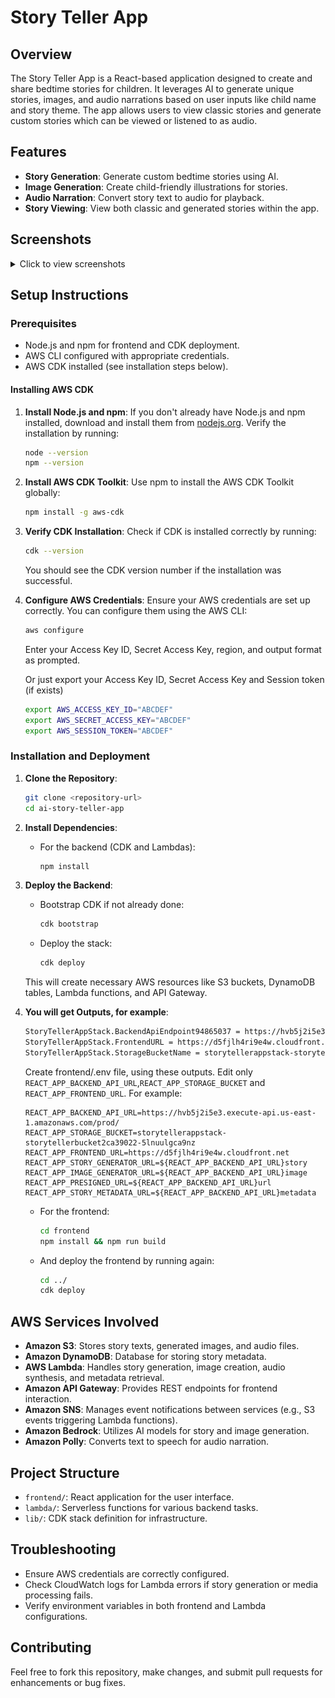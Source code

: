 # Story Teller App

## Overview
The Story Teller App is a React-based application designed to create and share bedtime stories for children. It leverages AI to generate unique stories, images, and audio narrations based on user inputs like child name and story theme. The app allows users to view classic stories and generate custom stories which can be viewed or listened to as audio.

## Features
- **Story Generation**: Generate custom bedtime stories using AI.
- **Image Generation**: Create child-friendly illustrations for stories.
- **Audio Narration**: Convert story text to audio for playback.
- **Story Viewing**: View both classic and generated stories within the app.

## Screenshots
<details>
<summary>Click to view screenshots</summary>

![Main page](img/main.jpg)

![Story page](img/story.jpg)
</details>

## Setup Instructions

### Prerequisites
- Node.js and npm for frontend and CDK deployment.
- AWS CLI configured with appropriate credentials.
- AWS CDK installed (see installation steps below).

#### Installing AWS CDK
1. **Install Node.js and npm**:
   If you don't already have Node.js and npm installed, download and install them from [nodejs.org](https://nodejs.org/).
   Verify the installation by running:
   ```bash
   node --version
   npm --version
   ```
2. **Install AWS CDK Toolkit**:
   Use npm to install the AWS CDK Toolkit globally:
   ```bash
   npm install -g aws-cdk
   ```
3. **Verify CDK Installation**:
   Check if CDK is installed correctly by running:
   ```bash
   cdk --version
   ```
   You should see the CDK version number if the installation was successful.
4. **Configure AWS Credentials**:
   Ensure your AWS credentials are set up correctly. You can configure them using the AWS CLI:
   ```bash
   aws configure
   ```
   Enter your Access Key ID, Secret Access Key, region, and output format as prompted.

   Or just export your Access Key ID, Secret Access Key and Session token (if exists)

      ```bash
   export AWS_ACCESS_KEY_ID="ABCDEF"
   export AWS_SECRET_ACCESS_KEY="ABCDEF"
   export AWS_SESSION_TOKEN="ABCDEF"
   ```
### Installation and Deployment
1. **Clone the Repository**:
   ```bash
   git clone <repository-url>
   cd ai-story-teller-app
   ```
2. **Install Dependencies**:
   - For the backend (CDK and Lambdas):
     ```bash
     npm install
     ```
3. **Deploy the Backend**:
   - Bootstrap CDK if not already done:
     ```bash
     cdk bootstrap
     ```
   - Deploy the stack:
     ```bash
     cdk deploy
     ```
   This will create necessary AWS resources like S3 buckets, DynamoDB tables, Lambda functions, and API Gateway.
4. **You will get Outputs, for example**:

    ```bash
    StoryTellerAppStack.BackendApiEndpoint94865037 = https://hvb5j2i5e3.execute-api.us-east-1.amazonaws.com/prod/
    StoryTellerAppStack.FrontendURL = https://d5fjlh4ri9e4w.cloudfront.net
    StoryTellerAppStack.StorageBucketName = storytellerappstack-storytellerbucket2ca39022-5lnuulgca9nz
    ```
    Create frontend/.env file, using these outputs. Edit only `REACT_APP_BACKEND_API_URL`,`REACT_APP_STORAGE_BUCKET` and `REACT_APP_FRONTEND_URL`. For example:
    ```
    REACT_APP_BACKEND_API_URL=https://hvb5j2i5e3.execute-api.us-east-1.amazonaws.com/prod/
    REACT_APP_STORAGE_BUCKET=storytellerappstack-storytellerbucket2ca39022-5lnuulgca9nz
    REACT_APP_FRONTEND_URL=https://d5fjlh4ri9e4w.cloudfront.net
    REACT_APP_STORY_GENERATOR_URL=${REACT_APP_BACKEND_API_URL}story
    REACT_APP_IMAGE_GENERATOR_URL=${REACT_APP_BACKEND_API_URL}image
    REACT_APP_PRESIGNED_URL=${REACT_APP_BACKEND_API_URL}url
    REACT_APP_STORY_METADATA_URL=${REACT_APP_BACKEND_API_URL}metadata
    ```
   - For the frontend:
     ```bash
     cd frontend
     npm install && npm run build
     ```
   - And deploy the frontend by running again:
     ```bash
     cd ../
     cdk deploy
     ```


## AWS Services Involved
- **Amazon S3**: Stores story texts, generated images, and audio files.
- **Amazon DynamoDB**: Database for storing story metadata.
- **AWS Lambda**: Handles story generation, image creation, audio synthesis, and metadata retrieval.
- **Amazon API Gateway**: Provides REST endpoints for frontend interaction.
- **Amazon SNS**: Manages event notifications between services (e.g., S3 events triggering Lambda functions).
- **Amazon Bedrock**: Utilizes AI models for story and image generation.
- **Amazon Polly**: Converts text to speech for audio narration.

## Project Structure
- `frontend/`: React application for the user interface.
- `lambda/`: Serverless functions for various backend tasks.
- `lib/`: CDK stack definition for infrastructure.

## Troubleshooting
- Ensure AWS credentials are correctly configured.
- Check CloudWatch logs for Lambda errors if story generation or media processing fails.
- Verify environment variables in both frontend and Lambda configurations.

## Contributing
Feel free to fork this repository, make changes, and submit pull requests for enhancements or bug fixes.
